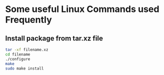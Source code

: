 #  Some useful Linux Commands used Frequently

## Install package from tar.xz file
```bash
tar -xf filename.xz
cd filename
./configure
make
sudo make install
```

